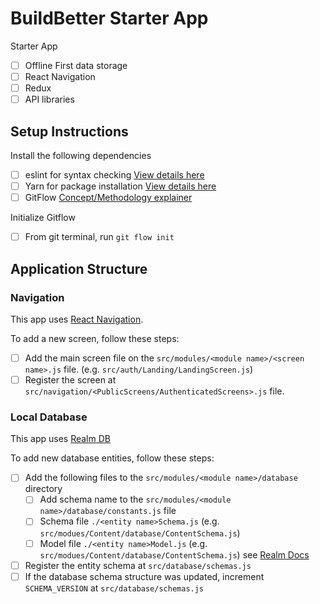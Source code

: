 # BuildBetter Starter App

Starter App

- [ ] Offline First data storage
- [ ] React Navigation
- [ ] Redux
- [ ] API libraries

## Setup Instructions

Install the following dependencies

- [ ] eslint for syntax checking [View details here](https://eslint.org/)
- [ ] Yarn for package installation [View details here](https://yarnpkg.com/getting-started/install)
- [ ] GitFlow [Concept/Methodology explainer](https://www.atlassian.com/git/tutorials/comparing-workflows/gitflow-workflow)

Initialize Gitflow

- [ ] From git terminal, run `git flow init`

## Application Structure

### Navigation

This app uses [React Navigation](https://reactnavigation.org/docs/getting-started).

To add a new screen, follow these steps:

- [ ] Add the main screen file on the `src/modules/<module name>/<screen name>.js` file. (e.g. `src/auth/Landing/LandingScreen.js`)
- [ ] Register the screen at `src/navigation/<PublicScreens/AuthenticatedScreens>.js` file.

### Local Database

This app uses [Realm DB](https://realm.io/docs/javascript/latest/)

To add new database entities, follow these steps:

- [ ] Add the following files to the `src/modules/<module name>/database` directory
  - [ ] Add schema name to the `src/modules/<module name>/database/constants.js` file
  - [ ] Schema file `./<entity name>Schema.js` (e.g. `src/modues/Content/database/ContentSchema.js`)
  - [ ] Model file `./<entity name>Model.js` (e.g. `src/modues/Content/database/ContentSchema.js`) see [Realm Docs](https://realm.io/docs/javascript/latest/#models)
- [ ] Register the entity schema at `src/database/schemas.js`
- [ ] If the database schema structure was updated, increment `SCHEMA_VERSION` at `src/database/schemas.js`
